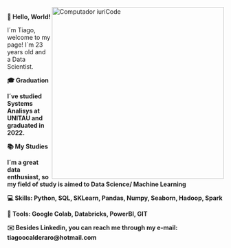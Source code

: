 
<img src="https://raw.githubusercontent.com/MicaelliMedeiros/micaellimedeiros/master/image/computer-illustration.png" min-width="400px" max-width="400px" width="400px" align="right" alt="Computador iuriCode">

<p align="left"> <strong>👋 Hello, World! </strong>




<p align="left"> I´m Tiago, welcome to my page! I´m 23 years old and a Data Scientist.</p>

<p align="left"> <strong>🎓 Graduation 

I´ve studied Systems Analisys at UNITAU and graduated in 2022. 
</p>

<p align="left"> <strong>📚 My Studies </strong>

I´m a great data enthusiast, so my field of study is aimed to Data Science/ Machine Learning
</p>

<p align="left">
  💻 Skills: <strong>Python, SQL, SKLearn, Pandas, Numpy, Seaborn, Hadoop, Spark</strong>
</p>

<p align="left">
    🔨 Tools: <strong>Google Colab, Databricks, PowerBI, GIT</strong>
</p>

<p align="left"> ✉️ Besides Linkedin, you can reach me through my e-mail: tiagoocalderaro@hotmail.com </p>
